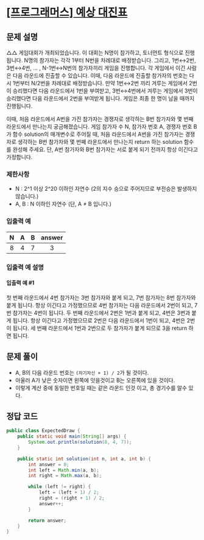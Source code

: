 # [\[프로그래머스\] 예상 대진표](https://programmers.co.kr/learn/courses/30/lessons/12985)

## 문제 설명

△△ 게임대회가 개최되었습니다. 이 대회는 N명이 참가하고, 토너먼트 형식으로 진행됩니다. N명의 참가자는 각각 1부터 N번을 차례대로 배정받습니다. 그리고, 1번↔2번, 3번↔4번, ... , N-1번↔N번의
참가자끼리 게임을 진행합니다. 각 게임에서 이긴 사람은 다음 라운드에 진출할 수 있습니다. 이때, 다음 라운드에 진출할 참가자의 번호는 다시 1번부터 N/2번을 차례대로 배정받습니다. 만약 1번↔2번 끼리 겨루는
게임에서 2번이 승리했다면 다음 라운드에서 1번을 부여받고, 3번↔4번에서 겨루는 게임에서 3번이 승리했다면 다음 라운드에서 2번을 부여받게 됩니다. 게임은 최종 한 명이 남을 때까지 진행됩니다.

이때, 처음 라운드에서 A번을 가진 참가자는 경쟁자로 생각하는 B번 참가자와 몇 번째 라운드에서 만나는지 궁금해졌습니다. 게임 참가자 수 N, 참가자 번호 A, 경쟁자 번호 B가 함수 solution의 매개변수로
주어질 때, 처음 라운드에서 A번을 가진 참가자는 경쟁자로 생각하는 B번 참가자와 몇 번째 라운드에서 만나는지 return 하는 solution 함수를 완성해 주세요. 단, A번 참가자와 B번 참가자는 서로 붙게
되기 전까지 항상 이긴다고 가정합니다.

### 제한사항

- N : 2^1 이상 2^20 이하인 자연수 (2의 지수 승으로 주어지므로 부전승은 발생하지 않습니다.)
- A, B : N 이하인 자연수 (단, A ≠ B 입니다.)

### 입출력 예

N | A | B | answer
:---: | :---: | :---: | :---:
8 | 4 | 7 | 3

### 입출력 예 설명

#### 입출력 예 #1

첫 번째 라운드에서 4번 참가자는 3번 참가자와 붙게 되고, 7번 참가자는 8번 참가자와 붙게 됩니다. 항상 이긴다고 가정했으므로 4번 참가자는 다음 라운드에서 2번이 되고, 7번 참가자는 4번이 됩니다. 두 번째
라운드에서 2번은 1번과 붙게 되고, 4번은 3번과 붙게 됩니다. 항상 이긴다고 가정했으므로 2번은 다음 라운드에서 1번이 되고, 4번은 2번이 됩니다. 세 번째 라운드에서 1번과 2번으로 두 참가자가 붙게 되므로
3을 return 하면 됩니다.

## 문제 풀이

- A, B의 다음 라운드 번호는 `(자기자신 + 1) / 2`가 될 것이다.
- 아울러 A가 낮은 숫자이면 왼쪽에 잇을것이고 B는 오른쪽에 있을 것이다.
- 이렇게 계산 중에 동일한 번호일 때는 같은 라운드 인것 이고, 총 경기수를 알수 있다.

## 정답 코드

```java
public class ExpectedDraw {
    public static void main(String[] args) {
        System.out.println(solution(8, 4, 7));
    }

    public static int solution(int n, int a, int b) {
        int answer = 0;
        int left = Math.min(a, b);
        int right = Math.max(a, b);

        while (left != right) {
            left = (left + 1) / 2;
            right = (right + 1) / 2;
            answer++;
        }

        return answer;
    }
}

```
